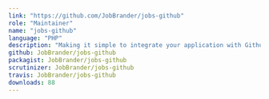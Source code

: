 ```yaml
---
link: "https://github.com/JobBrander/jobs-github"
role: "Maintainer"
name: "jobs-github"
language: "PHP"
description: "Making it simple to integrate your application with Github Jobs API"
github: JobBrander/jobs-github
packagist: JobBrander/jobs-github
scrutinizer: JobBrander/jobs-github
travis: JobBrander/jobs-github
downloads: 88
---
```

